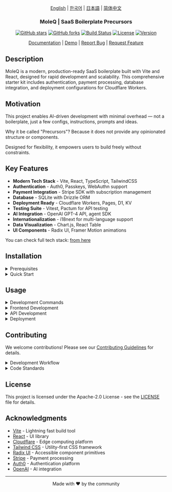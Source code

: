 <div align="center">

[English](docs/README.md) | [한국어](docs/ko/README.md) | [日本語](docs/ja/README.md) | [简体中文](docs/zh/README.md)

### MoleQ | SaaS Boilerplate Precursors

[![GitHub stars](https://img.shields.io/github/stars/yourusername/vite-saas-boilerplate?style=social)](https://github.com/yourusername/vite-saas-boilerplate/stargazers)
[![GitHub forks](https://img.shields.io/github/forks/yourusername/vite-saas-boilerplate?style=social)](https://github.com/yourusername/vite-saas-boilerplate/network/members)
[![Build Status](https://img.shields.io/github/actions/workflow/status/yourusername/vite-saas-boilerplate/ci.yml?branch=main)](https://github.com/yourusername/vite-saas-boilerplate/actions)
[![License](https://img.shields.io/badge/license-Apache%202.0-blue.svg)](LICENSE)
[![Version](https://img.shields.io/github/package-json/v/yourusername/vite-saas-boilerplate)](package.json)

[Documentation](https://github.com/yourusername/vite-saas-boilerplate/wiki) | [Demo](https://vite-saas-demo.vercel.app) | [Report Bug](https://github.com/yourusername/vite-saas-boilerplate/issues) | [Request Feature](https://github.com/yourusername/vite-saas-boilerplate/issues)

</div>


## Description

MoleQ is a modern, production-ready SaaS boilerplate built with Vite and React, designed for rapid development and scalability. This comprehensive starter kit includes authentication, payment processing, database integration, and deployment configurations for Cloudflare Workers.

## Motivation

This project enables AI-driven development with minimal overhead — not a boilerplate, just a few configs, instructions, prompts and ideas.

Why it be called "Precursors"? Because it does not provide any opinionated structure or components.

Designed for flexibility, it empowers users to build freely without constraints.

## Key Features

- **Modern Tech Stack** - Vite, React, TypeScript, TailwindCSS
- **Authentication** - Auth0, Passkeys, WebAuthn support
- **Payment Integration** - Stripe SDK with subscription management
- **Database** - SQLite with Drizzle ORM
- **Deployment Ready** - Cloudflare Workers, Pages, D1, KV
- **Testing Suite** - Vitest, Pactum for API testing
- **AI Integration** - OpenAI GPT-4 API, agent SDK
- **Internationalization** - i18next for multi-language support
- **Data Visualization** - Chart.js, React Table
- **UI Components** - Radix UI, Framer Motion animations


You can check full tech stack: [from here](.idea/tech_stack.yaml)

## Installation

<details><summary>Prerequisites</summary>

- Node.js 18+ or Bun
- pnpm (recommended) or npm
- Cloudflare account (for deployment)

</details>

<details><summary>Quick Start</summary>

1. **Clone the repository**
   ```bash
   git clone https://github.com/yourusername/vite-saas-boilerplate.git
   cd vite-saas-boilerplate
   ```

2. **Install dependencies**
   ```bash
   pnpm install
   ```

3. **Set up environment variables**
   ```bash
   cp .env.example .env.local
   ```
   Edit `.env.local` with your configuration

4. **Run database migrations**
   ```bash
   pnpm db:migrate
   pnpm db:seed
   ```

5. **Start development server**
   ```bash
   pnpm dev
   ```

The application will be available at `http://localhost:5173`

</details>


## Usage

<details><summary>Development Commands</summary>

```bash
# Start development server
pnpm dev

# Build for production
pnpm build

# Run tests
pnpm test

# Run linting
pnpm lint

# Format code
pnpm format

# Database operations
pnpm db:migrate
pnpm db:seed
pnpm db:studio
```

</details>

<details><summary>Frontend Development</summary>

The frontend is built with Vite and React, featuring:

```tsx
// Example component with authentication
import { useAuth } from '@/hooks/useAuth'
import { Button } from '@/components/ui/button'

export function Dashboard() {
  const { user, logout } = useAuth()

  return (
    <div className="p-6">
      <h1>Welcome, {user?.name}!</h1>
      <Button onClick={logout}>Logout</Button>
    </div>
  )
}
```

</details>

<details><summary>API Development</summary>

The API is built with Cloudflare Workers:

```typescript
// Example API handler
import { createHandler } from '@/utils/handler'

export const getUserProfile = createHandler(async (request, env) => {
  const userId = await validateAuth(request)
  const user = await env.DB.prepare(
    'SELECT * FROM users WHERE id = ?'
  ).bind(userId).first()

  return Response.json(user)
})
```

</details>

<details><summary>Deployment</summary>

Deploy to Cloudflare:

```bash
# Deploy API
pnpm deploy:api

# Deploy Frontend
pnpm deploy:frontend

# Deploy everything
pnpm deploy
```

</details>

## Contributing

We welcome contributions! Please see our [Contributing Guidelines](CONTRIBUTING.md) for details.

<details><summary>Development Workflow</summary>

1. Fork/Clone or fetch the repository: `git clone <repo-url>` or `git fetch --prune`
2. Create worktrees at: `git worktree add .git/wt/<prefix>/(<user>/<date>/)<topic>-<index> -b <branch>`
   - Use a prefix like `feature/`, `bugfix/`, or `chore/` for the branch prefix name
   - Example: `git worktree add .git/wt/feature/johndoe/20241001/auth-p1 feature/auth-p1`
3. Open the editor: `$editor .git/wt/<prefix>/(<user>/<date>/)<topic>-<index>`
4. Run tests: `pnpm test`
5. Run linting: `pnpm lint`
6. Commit your changes: `git commit -m 'Add amazing feature'`
7. Push to the branch: `git push origin <branch>`
8. Open a Pull Request: `gh pr create --base main`

(Optional):
9. Merge main into your branch: `git switch main`, `git merge  <branch>`
10. Prune old branches: `git branch --merged | grep -v 'main\|feature' | xargs git branch -d`
11. Clean up worktrees: `git worktree prune`
12. Rebase long-lived branches: `git rebase origin/main`
13. Reset workspace: undo_commit.. `git reset HEAD~1 --hard`, undo_staging.. `git reset --`
14. Clean up workspace: `git clean -fd`

Common Combinations:

* New Feature: create worktree, code, test, push
* Code Review: rebase onto main, run linters, open PR
* Major Update: branch from release, update version, merge back to main

For more details, see our [Git Flow Rules](.github/instructions/git-flow-rules.instructions.md).

</details>

<details><summary>Code Standards</summary>

- Use TypeScript for type safety
- Follow ESLint and Prettier configurations
- Write tests for new features
- Update documentation as needed
- Follow conventional commit messages

For more details, see our [Project Rules](.idea/project_rules.yaml).

</details>

## License

This project is licensed under the Apache-2.0 License - see the [LICENSE](LICENSE) file for details.

## Acknowledgments

- [Vite](https://vitejs.dev/) - Lightning fast build tool
- [React](https://reactjs.org/) - UI library
- [Cloudflare](https://cloudflare.com/) - Edge computing platform
- [Tailwind CSS](https://tailwindcss.com/) - Utility-first CSS framework
- [Radix UI](https://radix-ui.com/) - Accessible component primitives
- [Stripe](https://stripe.com/) - Payment processing
- [Auth0](https://auth0.com/) - Authentication platform
- [OpenAI](https://openai.com/) - AI integration

---

<div align="center">
Made with ❤️ by the community
</div>
